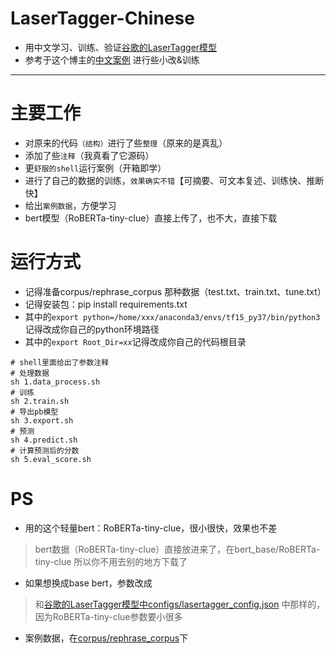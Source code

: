 # LaserTagger-Chinese

- 用中文学习、训练、验证[谷歌的LaserTagger模型](https://github.com/google-research/lasertagger)
- 参考于这个博主的[中文案例](https://github.com/Mleader2/text_scalpel) 进行些小改&训练

---

# 主要工作
- 对原来的代码``（结构）``进行了些``整理``（原来的是真乱）
- 添加了些``注释``（我真看了它源码）
- 更``舒服的shell``运行案例（开箱即学）
- 进行了自己的数据的训练，``效果确实不错``【可摘要、可文本复述、训练快、推断快】
- 给出``案例数据``，方便学习
- bert模型（RoBERTa-tiny-clue）直接上传了，也不大，直接下载

# 运行方式
- 记得准备corpus/rephrase_corpus 那种数据（test.txt、train.txt、tune.txt）
- 记得安装包：pip install requirements.txt
- 其中的`export python=/home/xxx/anaconda3/envs/tf15_py37/bin/python3`记得改成你自己的python环境路径
- 其中的`export Root_Dir=xx`记得改成你自己的代码根目录
```shell script
# shell里面给出了参数注释
# 处理数据
sh 1.data_process.sh
# 训练
sh 2.train.sh
# 导出pb模型
sh 3.export.sh
# 预测
sh 4.predict.sh
# 计算预测后的分数
sh 5.eval_score.sh
```

# PS 

- 用的这个轻量bert：RoBERTa-tiny-clue，很小很快，效果也不差
>bert数据（RoBERTa-tiny-clue）直接放进来了，在bert_base/RoBERTa-tiny-clue
>所以你不用去别的地方下载了
- 如果想换成base bert，参数改成
>和[谷歌的LaserTagger模型中configs/lasertagger_config.json](https://github.com/google-research/lasertagger/blob/master/configs/lasertagger_config.json)
中那样的，因为RoBERTa-tiny-clue参数要小很多

- 案例数据，在[corpus/rephrase_corpus](corpus/)下




